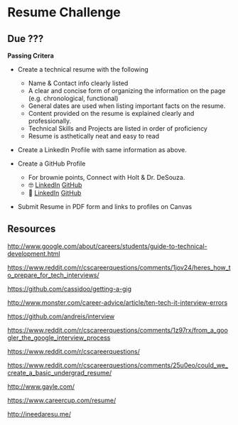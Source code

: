 # Resume Challenge
## Due ???

**Passing Critera**

- Create a technical resume with the following
    - Name & Contact info clearly listed
    - A clear and concise form of organizing the information on the page (e.g. chronological, functional)
    - General dates are used when listing important facts on the resume.
    - Content provided on the resume is explained clearly and professionally.
    - Technical Skills and Projects are listed in order of proficiency
    - Resume is asthetically neat and easy to read

- Create a LinkedIn Profile with same information as above.
- Create a GitHub Profile
    - For brownie points, Connect with Holt & Dr. DeSouza.
    - 🤓 [LinkedIn](https://linkedin.com/in/holtwashere) [GitHub](https://github.com/holtwashere)
    - 🤖 [LinkedIn](https://www.linkedin.com/in/guilherme-desouza-283baa32/) [GitHub](https://github.com/GNDeSouza)

- Submit Resume in PDF form and links to profiles on Canvas

## Resources

http://www.google.com/about/careers/students/guide-to-technical-development.html

https://www.reddit.com/r/cscareerquestions/comments/1jov24/heres_how_to_prepare_for_tech_interviews/

https://github.com/cassidoo/getting-a-gig

http://www.monster.com/career-advice/article/ten-tech-it-interview-errors

https://github.com/andreis/interview

https://www.reddit.com/r/cscareerquestions/comments/1z97rx/from_a_googler_the_google_interview_process 

https://www.reddit.com/r/cscareerquestions/

https://www.reddit.com/r/cscareerquestions/comments/25u0eo/could_we_create_a_basic_undergrad_resume/

http://www.gayle.com/

https://www.careercup.com/resume/

http://ineedaresu.me/
